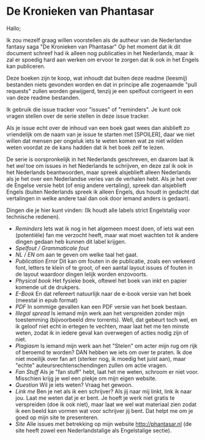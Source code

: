 # De Kronieken van Phantasar

Hallo;

Ik zou mezelf graag willen voorstellen als de autheur van de Nederlandse fantasy saga "De Kronieken van Phantasar"
Op het moment dat ik dit document schreef had ik alleen nog publicaties in het Nederlands, maar ik zal er spoedig hard aan werken om ervoor te zorgen dat ik ook in het Engels kan publiceren.

Deze boeken zijn te koop, wat inhoudt dat buiten deze readme (leesmij) bestanden niets gevonden worden en dat in principe alle zogenaamde "pull requests" zullen worden gewijgerd, tenzij je een spelfout corrigeert in een van deze readme bestanden.

Ik gebruik die issue tracker voor "issues" of "reminders". Je kunt ook vragen stellen over de serie stellen in deze issue tracker.

Als je issue echt over de inhoud van een boek gaat wees dan alsblieft zo vriendelijk om de naam van je issue te starten met [SPOILER], daar we niet willen dat mensen per ongeluk iets te weten komen wat ze niet wilden weten voordat ze de kans hadden dat ik het boek zelf te lezen.

De serie is oorspronkelijk in het Nederlands geschreven, en daarom laat ik het _wel_ toe om issues in het Nederlands te schrijven, en deze zal ik ook in het Nederlands beantwoorden, maar spreek alsjeblieft alleen Nederlands als je het over een Nederlandse veries van de verhalen hebt. Als je het over de Engelse versie hebt (of enig andere vertaling), spreek dan alsjeblieft Engels (buiten Nederlands spreek ik alleen Engels, dus houdt in gedacht dat vertalingen in welke andere taal dan ook door iemand anders is gedaan).


Dingen die je hier kunt vinden: (Ik houdt alle labels strict Engelstalig voor technische redenen).

- *Reminders*
  Iets wat ik nog in het algemeen moest doen, of iets wat een (potenti&euml;le) fan me verzocht heeft, maar wat moet wachten tot ik andere dingen gedaan heb kunnen dit label krijgen.
- *Spelfout / Grammaticale fout*
- *NL* / *EN* om aan te geven om welke taal het gaat. 
- *Publication Error*
  Dit kan om fouten in de publicatie, zoals een verkeerd font, letters te klein of te groot, of een aantal layout issues of fouten in de layout waardoor dingen lelijk worden enzovoorts.
- *Physical book*
  Het fysieke boek, oftewel het boek van inkt en papier komende uit de drukpers.
- *E-Book*
  En dat refereert natuurlijk naar de e-book versie van het boek (meestal in epub format)
- *PDF*
  In sommige gevallen kan een PDF versie van het boek bestaan.
- *Illegal spread*
  Is iemand mijn werk aan het verspreiden zonder mijn toestemming (bijvoorbeeld dmv torrents). Well, dat gebeurt toch wel, en ik geloof niet echt in ertegen te vechten, maar laat het me ten minste weten, zodat ik in iedere geval kan overwegen of acties nodig zijn of niet.
- *Plagiasm*
  Is iemand mijn werk aan het "Stelen" om acter mijn rug om rijk of beroemd te worden? DAN hebben we iets om over te praten. Ik doe niet moeilijk over fan art (sterker nog, ik moedig het juist aan), maar "echte" auteursrechtenschendingen zullen om actie vragen.
- *Fan Stuff*
  Als je "fan stuff" hebt, laat het me weten, schroom er niet voor. Misschien krijg je wel een plekje om mijn eigen website.
- *Question*
  Wil je iets weten? Vraag het gewoon.
- *Link me*
  Ben je net als ik een schrijver? Als jij naar mij linkt, link ik naar jou. Laat me weten dat je er bent. Je hoeft je werk niet gratis te verspreiden (doe ik ook niet), maar laat we wel wat materiaal zien zodat ik een beeld kan vormen wat voor schrijver jij bent. Dat helpt me om je goed op mijn site te presenteren.
- *Site*
  Alle issues met betrekking op mijn website http://phantasar.nl (de site heeft zowel een Nederlandstalige als Engelstalige sectie).
  

  
  
  
